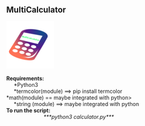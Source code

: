<h2>MultiCalculator</h2>
<img src="img/logo.png" width="25%" height="25%">
<p style="text-align: left;"><strong>Requirements:</strong><br />&nbsp; &nbsp; &nbsp;*Python3<br />&nbsp; &nbsp; &nbsp;*termcolor(module) ==&gt; pip install termcolor<br />*math(module) == maybe integrated with python&gt; <br />&nbsp; &nbsp; &nbsp;*string (module) ==&gt; maybe integrated with python<br /><strong>To run the script:</strong><br /><em>&nbsp; &nbsp; &nbsp; &nbsp; &nbsp; &nbsp; &nbsp; &nbsp; &nbsp; &nbsp; &nbsp; &nbsp; &nbsp;***python3 calculator.py***</em></p>
